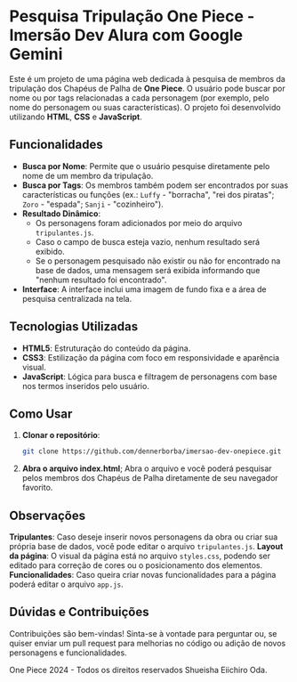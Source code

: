 # Pesquisa Tripulação One Piece - Imersão Dev Alura com Google Gemini 

Este é um projeto de uma página web dedicada à pesquisa de membros da tripulação dos Chapéus de Palha de **One Piece**. 
O usuário pode buscar por nome ou por tags relacionadas a cada personagem (por exemplo, pelo nome do personagem ou suas características). 
O projeto foi desenvolvido utilizando **HTML**, **CSS** e **JavaScript**.


## Funcionalidades

- **Busca por Nome**: Permite que o usuário pesquise diretamente pelo nome de um membro da tripulação.
- **Busca por Tags**: Os membros também podem ser encontrados por suas características ou funções (ex.: `Luffy` - "borracha", "rei dos piratas"; `Zoro` - "espada"; `Sanji` - "cozinheiro").
- **Resultado Dinâmico**:
  - Os personagens foram adicionados por meio do arquivo `tripulantes.js`.
  - Caso o campo de busca esteja vazio, nenhum resultado será exibido.
  - Se o personagem pesquisado não existir ou não for encontrado na base de dados, uma mensagem será exibida informando que "nenhum resultado foi encontrado".
- **Interface**: A interface inclui uma imagem de fundo fixa e a área de pesquisa centralizada na tela.

## Tecnologias Utilizadas

- **HTML5**: Estruturação do conteúdo da página.
- **CSS3**: Estilização da página com foco em responsividade e aparência visual.
- **JavaScript**: Lógica para busca e filtragem de personagens com base nos termos inseridos pelo usuário.

## Como Usar

1. **Clonar o repositório**: 
   ```bash
   git clone https://github.com/dennerborba/imersao-dev-onepiece.git
2. **Abra o arquivo index.html**; Abra o arquivo e você poderá pesquisar pelos membros dos Chapéus de Palha diretamente de seu navegador favorito.

## Observações
**Tripulantes**: Caso deseje inserir novos personagens da obra ou criar sua própria base de dados, você pode editar o arquivo `tripulantes.js`.
**Layout da página**: O visual da página está no arquivo `styles.css`, podendo ser editado para correção de cores ou o posicionamento dos elementos.
**Funcionalidades**: Caso queira criar novas funcionalidades para a página poderá editar o arquivo `app.js`.


## Dúvidas e Contribuições
Contribuições são bem-vindas! Sinta-se à vontade para perguntar ou, se quiser enviar um pull request para melhorias no código ou adição de novos personagens e funcionalidades.



One Piece 2024 - Todos os direitos reservados Shueisha Eiichiro Oda.
